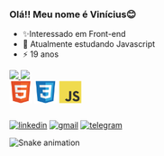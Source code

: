 ### Olá!! Meu nome é Vinícius😊

- ✨Interessado em Front-end
- 😬 Atualmente estudando Javascript
- ⚡ 19 anos

<div>
  <a href="https://github.com/vini54/">
  <img height="150em" src="https://github-readme-stats.vercel.app/api?username=vini54&show_icons=true&hide=prs&theme=midnight-purple"/>
  <img height="150em" src="https://github-readme-stats.vercel.app/api/top-langs/?username=vini54&theme=midnight-purple&layout=compact"/>
</div>
  
<div style="display: inline-block">
  <img align="center" height="40" width="40" src="https://raw.githubusercontent.com/devicons/devicon/master/icons/html5/html5-original.svg" alt="vini_html">
  <img align="center" height="40" width="40" src="https://raw.githubusercontent.com/devicons/devicon/master/icons/css3/css3-original.svg" alt="vini_css">
  <img align="center" height="40" width="40" src="https://raw.githubusercontent.com/devicons/devicon/master/icons/javascript/javascript-original.svg" alt="vini_js">
</div>

##
  
<div>
<a href="linkedin.com/in/vinícius-oliveira-b3480a218" target="_blank"><img src="https://img.shields.io/badge/LinkedIn-0077B5?style=for-the-badge&logo=linkedin&logoColor=white" alt="linkedin" target="_blank"></a>
<a href="mailto:vinioli544@gmail.com" target="_blank"><img src="https://img.shields.io/badge/Gmail-D14836?style=for-the-badge&logo=gmail&logoColor=white" alt="gmail" target="_blank"></a>
<a href="https://t.me/vinicius_54" target="_blank"><img src="https://img.shields.io/badge/Telegram-2CA5E0?style=for-the-badge&logo=telegram&logoColor=white" alt="telegram" target="_blank"></a>
</div>

![Snake animation](https://github.com/vini54/vini54/blob/output/github-contribution-grid-snake.svg)
